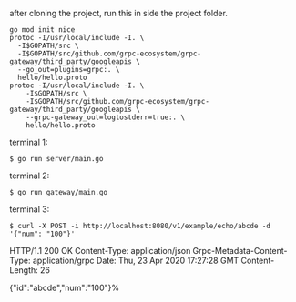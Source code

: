 after cloning the project, run this in side the project folder.
```
go mod init nice
protoc -I/usr/local/include -I. \
  -I$GOPATH/src \  
  -I$GOPATH/src/github.com/grpc-ecosystem/grpc-gateway/third_party/googleapis \
  --go_out=plugins=grpc:. \
  hello/hello.proto  
protoc -I/usr/local/include -I. \
    -I$GOPATH/src \
    -I$GOPATH/src/github.com/grpc-ecosystem/grpc-gateway/third_party/googleapis \
    --grpc-gateway_out=logtostderr=true:. \
    hello/hello.proto
```

terminal 1:
```
$ go run server/main.go
```

terminal 2:
```
$ go run gateway/main.go
```

terminal 3:
```
$ curl -X POST -i http://localhost:8080/v1/example/echo/abcde -d '{"num": "100"}'
```
HTTP/1.1 200 OK
Content-Type: application/json
Grpc-Metadata-Content-Type: application/grpc
Date: Thu, 23 Apr 2020 17:27:28 GMT
Content-Length: 26

{"id":"abcde","num":"100"}%
